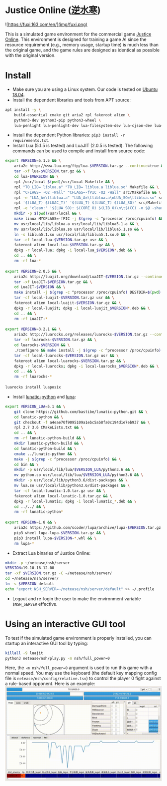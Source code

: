 # Justice Online ([逆水寒](https://n.163.com))

![https://fuxi.163.com/en/](img/fuxi.png)

This is a simulated game environment for the commercial game [Justice Online](https://n.163.com).
This environment is designed for training a game AI
since the resource requirement (e.g., memory usage, startup time) is much less than the original game,
and the game rules are designed as identical as possible with the original version.

# Install

* Make sure you are using a Linux system. Our code is tested on [Ubuntu 18.04](https://releases.ubuntu.com/18.04).
* Install the dependent libraries and tools from APT source:
```bash
apt install -y \
    build-essential cmake git aria2 rpl fakeroot alien \
    python3-dev python3-pip python3-wheel \
    lua-penlight lua-penlight-dev lua-filesystem-dev lua-cjson-dev lua-messagepack lua-compat53
```
* Install the dependent Python libraries: `pip3 install -r requirements.txt`.
* Install Lua (5.1.5 is tested) and LuaJIT (2.0.5 is tested).
The following commands can be used to compile and install from source code:
```bash
export VERSION=5.1.5 && \
	aria2c http://www.lua.org/ftp/lua-$VERSION.tar.gz --continue=true && \
	tar -xf lua-$VERSION.tar.gz && \
	cd lua-$VERSION && \
	rpl /usr/local $(pwd)/usr/local Makefile && \
	rpl "TO_LIB= liblua.a" "TO_LIB= liblua.a liblua.so" Makefile && \
	rpl "CFLAGS= -O2 -Wall" "CFLAGS=-fPIC -O2 -Wall" src/Makefile && \
	rpl -e "LUA_A=\tliblua.a" "LUA_A=\tliblua.a\nLUA_SO=\tliblua.so" src/Makefile && \
	rpl '$(LUA_T) $(LUAC_T)' '$(LUA_T) $(LUAC_T) $(LUA_SO)' src/Makefile && \
	rpl -e 'clean:' '$(LUA_SO): $(CORE_O) $(LIB_O)\n\t$(CC) -o $@ -shared $? -ldl -lm\n\nclean:' src/Makefile && \
	mkdir -p $(pwd)/usr/local && \
	make linux MYCFLAGS=-fPIC -j $(grep -c ^processor /proc/cpuinfo) && make install && \
	mv usr/local/lib/liblua.a usr/local/lib/liblua5.1.a && \
	mv usr/local/lib/liblua.so usr/local/lib/liblua5.1.so && \
	ln -s liblua5.1.so usr/local/lib/liblua5.1.so.0 && \
	tar -cf local-lua-$VERSION.tar.gz usr && \
	fakeroot alien local-lua-$VERSION.tar.gz && \
	dpkg -r local-lua; dpkg -i local-lua_$VERSION*.deb && \
	cd .. && \
	rm -rf lua-*

export VERSION=2.0.5 && \
	aria2c http://luajit.org/download/LuaJIT-$VERSION.tar.gz --continue=true && \
	tar -xf LuaJIT-$VERSION.tar.gz && \
	cd LuaJIT-$VERSION && \
	make install -j $(grep -c ^processor /proc/cpuinfo) DESTDIR=$(pwd) && \
	tar -cf local-luajit-$VERSION.tar.gz usr && \
	fakeroot alien local-luajit-$VERSION.tar.gz && \
	dpkg -r local-luajit; dpkg -i local-luajit_$VERSION*.deb && \
	cd .. && \
	rm -rf LuaJIT-*

export VERSION=3.2.1 && \
	aria2c http://luarocks.org/releases/luarocks-$VERSION.tar.gz --continue=true && \
	tar -xf luarocks-$VERSION.tar.gz && \
	cd luarocks-$VERSION && \
	./configure && make install -j $(grep -c ^processor /proc/cpuinfo) DESTDIR=$(pwd) && \
	tar -cf local-luarocks-$VERSION.tar.gz usr && \
	fakeroot alien local-luarocks-$VERSION.tar.gz && \
	dpkg -r local-luarocks; dpkg -i local-luarocks_$VERSION*.deb && \
	cd .. && \
	rm -rf luarocks-*
	
luarocks install luaposix
```
* Install [lunatic-python](https://github.com/bastibe/lunatic-python) and [lupa](https://github.com/scoder/lupa):
```bash
export VERSION_LUA=5.1 && \
	git clone https://github.com/bastibe/lunatic-python.git && \
	cd lunatic-python && \
	git checkout -f a4eae70f9095109a1ebc5ab8fa0c194d1e7eb937 && \
	rpl 2.7 3.6 CMakeLists.txt && \
	cd .. && \
	rm -rf lunatic-python-build && \
	mkdir lunatic-python-build && \
	cd lunatic-python-build && \
	cmake ../lunatic-python && \
	make -j $(grep -c ^processor /proc/cpuinfo) && \
	cd bin && \
	mkdir -p usr/local/lib/lua/$VERSION_LUA/python3.6 && \
	mv python.so usr/local/lib/lua/$VERSION_LUA/python3.6 && \
	mkdir -p usr/local/lib/python3.6/dist-packages && \
	mv lua.so usr/local/lib/python3.6/dist-packages && \
	tar -cf local-lunatic-1.0.tar.gz usr && \
	fakeroot alien local-lunatic-1.0.tar.gz && \
	dpkg -r local-lunatic; dpkg -i local-lunatic_*.deb && \
	cd ../../ && \
	rm -rf lunatic-python*

export VERSION=1.8 && \
	aria2c https://github.com/scoder/lupa/archive/lupa-$VERSION.tar.gz --continue=true && \
	pip3 wheel lupa-lupa-$VERSION.tar.gz && \
	pip3 install lupa-$VERSION-*.whl && \
	rm lupa-*
```
* Extract Lua binaries of Justice Online:
```bash
mkdir -p ~/netease/nsh/server
VERSION=19-10-16-12-00
tar -xf $VERSION.tar.gz -C ~/netease/nsh/server/
cd ~/netease/nsh/server/
ln -s $VERSION default
echo "export NSH_SERVER=~/netease/nsh/server/default" >> ~/.profile
```
* Logout and re-login the user to make the environment variable `$NSH_SERVER` effective.

# Using an interactive GUI tool

To test if the simulated game environment is properly installed, you can startup an interactive GUI tool by typing:
```bash
killall -9 luajit
python3 netease/nsh/play.py -m nsh/full_power=0
```
Here, the `-m nsh/full_power=0` argument is used to run this game with a normal speed.
You may use the keyboard (the default key mapping config file is `netease/nsh/config/relative.tsv`) to control the player 0 fight against a rule-based opponent.
Here is an example:
![](img/play.gif)
